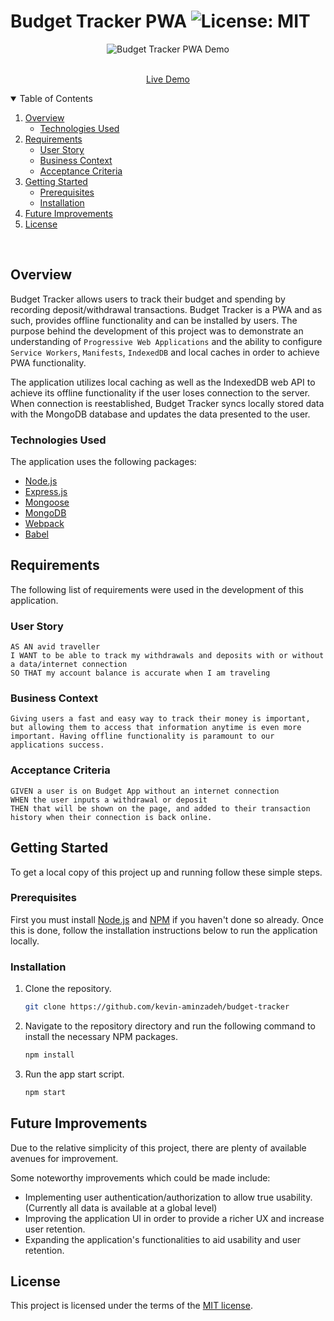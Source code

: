 # Budget Tracker PWA ![License: MIT](https://img.shields.io/badge/License-MIT-yellow.svg)

<p align="center">
  <img src="./assets/demo.gif" alt="Budget Tracker PWA Demo">
</p>
<p align="center">

  <p align="center">
    <br />
    <a href="https://express-budget-tracker-pwa.herokuapp.com/">Live Demo</a>
  </p>
</p>

<!-- TABLE OF CONTENTS -->
<details open="open">
  <summary>Table of Contents</summary>
  <ol>
    <li>
      <a href="#overview">Overview</a>
      <ul>
        <li><a href="#technologies-used">Technologies Used</a></li>
      </ul>
    </li>
    <li>
      <a href="#requirements">Requirements</a>
      <ul>
        <li><a href="#user-story">User Story</a></li>
        <li><a href="#business-context">Business Context</a></li>
        <li><a href="#acceptance-criteria">Acceptance Criteria</a></li>
      </ul>
    </li>
    <li>
      <a href="#getting-started">Getting Started</a>
      <ul>
        <li><a href="#prerequisites">Prerequisites</a></li>
        <li><a href="#installation">Installation</a></li>
      </ul>
    </li>
    <li><a href="#future-improvements">Future Improvements</a></li>
    <li><a href="#license">License</a></li>
  </ol>
</details>
<br>

## Overview

Budget Tracker allows users to track their budget and spending by recording deposit/withdrawal transactions. Budget Tracker is a PWA and as such, provides offline functionality and can be installed by users. The purpose behind the development of this project was to demonstrate an understanding of `Progressive Web Applications` and the ability to configure `Service Workers`, `Manifests`, `IndexedDB` and local caches in order to achieve PWA functionality.

The application utilizes local caching as well as the IndexedDB web API to achieve its offline functionality if the user loses connection to the server. When connection is reestablished, Budget Tracker syncs locally stored data with the MongoDB database and updates the data presented to the user.

### Technologies Used

The application uses the following packages:

- [Node.js](https://nodejs.org/en/)
- [Express.js](https://expressjs.com/)
- [Mongoose](https://mongoosejs.com/)
- [MongoDB](https://www.mongodb.com/)
- [Webpack](https://webpack.js.org/)
- [Babel](https://babeljs.io/)

## Requirements

The following list of requirements were used in the development of this application.

### User Story

```
AS AN avid traveller
I WANT to be able to track my withdrawals and deposits with or without a data/internet connection
SO THAT my account balance is accurate when I am traveling
```

### Business Context

```
Giving users a fast and easy way to track their money is important, but allowing them to access that information anytime is even more important. Having offline functionality is paramount to our applications success.
```

### Acceptance Criteria

```
GIVEN a user is on Budget App without an internet connection
WHEN the user inputs a withdrawal or deposit
THEN that will be shown on the page, and added to their transaction history when their connection is back online.
```

## Getting Started

To get a local copy of this project up and running follow these simple steps.

### Prerequisites

First you must install [Node.js](https://nodejs.org/en/) and [NPM](https://www.npmjs.com/get-npm) if you haven't done so already. Once this is done, follow the installation instructions below to run the application locally.

### Installation

1. Clone the repository.
   ```sh
   git clone https://github.com/kevin-aminzadeh/budget-tracker
   ```
2. Navigate to the repository directory and run the following command to install the necessary NPM packages.
   ```sh
   npm install
   ```
3. Run the app start script.
   ```sh
   npm start
   ```

## Future Improvements

Due to the relative simplicity of this project, there are plenty of available avenues for improvement.

Some noteworthy improvements which could be made include:

- Implementing user authentication/authorization to allow true usability. (Currently all data is available at a global level)
- Improving the application UI in order to provide a richer UX and increase user retention.
- Expanding the application's functionalities to aid usability and user retention.

## License

This project is licensed under the terms of the [MIT license](https://opensource.org/licenses/MIT).
